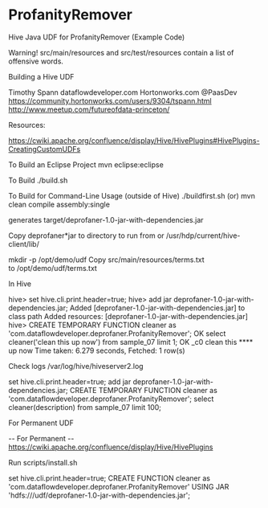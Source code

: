 # ProfanityRemover
Hive Java UDF for ProfanityRemover (Example Code)

Warning!  src/main/resources and src/test/resources contain a list of offensive words.


Building a Hive UDF

Timothy Spann
dataflowdeveloper.com
Hortonworks.com
@PaasDev
https://community.hortonworks.com/users/9304/tspann.html
http://www.meetup.com/futureofdata-princeton/

Resources:

https://cwiki.apache.org/confluence/display/Hive/HivePlugins#HivePlugins-CreatingCustomUDFs

To Build an Eclipse Project
mvn eclipse:eclipse

To Build
	./build.sh

To Build for Command-Line Usage (outside of Hive)
	./buildfirst.sh
(or)
	mvn clean compile assembly:single

generates
	target/deprofaner-1.0-jar-with-dependencies.jar

Copy deprofaner*jar to directory to run from or /usr/hdp/current/hive-client/lib/

mkdir -p /opt/demo/udf
Copy src/main/resources/terms.txt to /opt/demo/udf/terms.txt

In Hive

hive> set hive.cli.print.header=true;
hive> add jar deprofaner-1.0-jar-with-dependencies.jar;
Added [deprofaner-1.0-jar-with-dependencies.jar] to class path
Added resources: [deprofaner-1.0-jar-with-dependencies.jar]
hive> CREATE TEMPORARY FUNCTION cleaner as 'com.dataflowdeveloper.deprofaner.ProfanityRemover';
OK
select cleaner('clean this <curseword> up now') from sample_07 limit 1;
OK
_c0
clean this **** up now
Time taken: 6.279 seconds, Fetched: 1 row(s)


Check logs
/var/log/hive/hiveserver2.log


set hive.cli.print.header=true;
add jar deprofaner-1.0-jar-with-dependencies.jar;
CREATE TEMPORARY FUNCTION cleaner as 'com.dataflowdeveloper.deprofaner.ProfanityRemover';
select cleaner(description) from sample_07 limit 100;

For Permanent UDF

-- For Permanent
-- https://cwiki.apache.org/confluence/display/Hive/HivePlugins

Run scripts/install.sh

set hive.cli.print.header=true;
CREATE FUNCTION cleaner as 'com.dataflowdeveloper.deprofaner.ProfanityRemover' USING JAR 'hdfs:///udf/deprofaner-1.0-jar-with-dependencies.jar';


